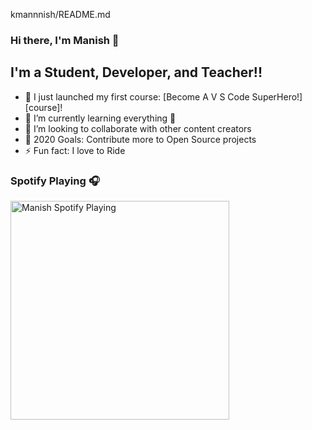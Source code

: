 kmannnish/README.md
### Hi there, I'm Manish  👋

## I'm a Student, Developer, and Teacher!!

- 🔭 I just launched my first course: [Become A V S Code SuperHero!][course]!
- 🌱 I’m currently learning everything 🤣
- 👯 I’m looking to collaborate with other content creators
- 🥅 2020 Goals: Contribute more to Open Source projects
- ⚡ Fun fact: I love to Ride 

### Spotify Playing 🎧

<img src="https://now-playing-codestackr.vercel.app/api/spotify-playing" alt="Manish Spotify Playing" width="350" />
